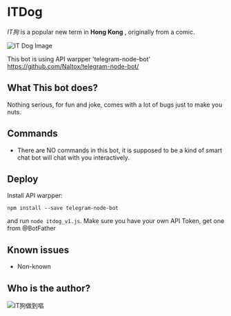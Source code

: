 # ITDog
_IT狗_ is a popular new term in **Hong Kong** , originally from a comic.

![IT Dog Image](http://holland.pk/uptow/i4/60024a494ba842f54b58707e4136e46e.jpg)

This bot is using API warpper 'telegram-node-bot' https://github.com/Naltox/telegram-node-bot/

## What This bot does?

Nothing serious, for fun and joke, comes with a lot of bugs just to make you nuts.

## Commands

* There are NO commands in this bot, it is supposed to be a kind of smart chat bot will chat with you interactively.

## Deploy

Install API warpper:

`npm install --save telegram-node-bot`

and run `node itdog_v1.js`. Make sure you have your own API Token, get one from @BotFather

## Known issues

* Non-known

## Who is the author?

![IT狗做到嘔](https://s32.postimg.org/oc2jcptn9/image.jpg)
